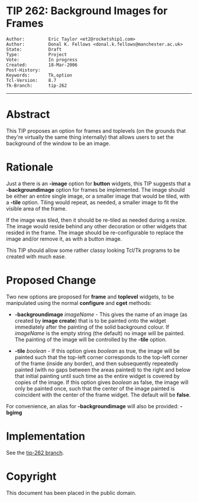# TIP 262: Background Images for Frames
	Author:         Eric Taylor <et2@rocketship1.com>
	Author:         Donal K. Fellows <donal.k.fellows@manchester.ac.uk>
	State:          Draft
	Type:           Project
	Vote:           In progress
	Created:        18-Mar-2006
	Post-History:   
	Keywords:       Tk,option
	Tcl-Version:    8.7
	Tk-Branch:      tip-262
-----

# Abstract

This TIP proposes an option for frames and toplevels (on the grounds
that they're virtually the same thing internally) that allows users to set the
background of the window to be an image.

# Rationale

Just a there is an **-image** option for **button** widgets, this
TIP suggests that a **-backgroundimage** option for frames be
implemented. The image should be either an entire single image, or a
smaller image that would be tiled, with a **-tile** option. Tiling
would repeat, as needed, a smaller image to fit the visible area of
the frame.

If the image was tiled, then it should be re-tiled as needed during a
resize. The image would reside behind any other decoration or other
widgets that resided in the frame. The image should be re-configurable
to replace the image and/or remove it, as with a button image.

This TIP should allow some rather classy looking Tcl/Tk programs to be
created with much ease.

# Proposed Change

Two new options are proposed for **frame** and **toplevel** widgets, to be
manipulated using the normal **configure** and **cget** methods:

 * **-backgroundimage** _imageName_ - This gives the name of an
   image \(as created by **image create**\) that is to be painted onto
   the widget immediately after the painting of the solid background
   colour. If _imageName_ is the empty string \(the default\) no image
   will be painted. The painting of the image will be controlled by
   the **-tile** option.

 * **-tile** _boolean_ - If this option gives _boolean_ as true,
   the image will be painted such that the top-left corner corresponds
   to the top-left corner of the frame (inside any border), and then subsequently
   repeatedly painted \(with no gaps between the areas painted\) to the
   right and below that initial painting until such time as the entire
   widget is covered by copies of the image. If this option gives
   _boolean_ as false, the image will only be painted once, such
   that the center of the image painted is coincident with the center
   of the frame widget. The default will be **false**.

For convenience, an alias for **-backgroundimage** will also be
provided: **-bgimg**

# Implementation

See the [tip-262 branch](https://core.tcl-lang.org/tk/timeline?r=tip-262).

# Copyright

This document has been placed in the public domain.

